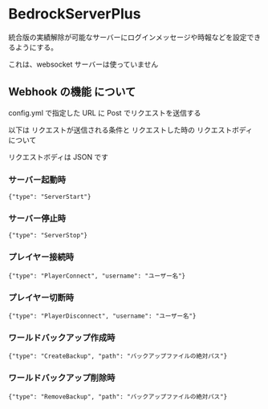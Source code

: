 # BedrockServerPlus

 統合版の実績解除が可能なサーバーにログインメッセージや時報などを設定できるようにする。

これは、websocket サーバーは使っていません

## Webhook の機能 について

config.yml で指定した URL に Post でリクエストを送信する

以下は リクエストが送信される条件と リクエストした時の リクエストボディ について

リクエストボディは JSON です

### サーバー起動時

```post
{"type": "ServerStart"}
```

### サーバー停止時

```post
{"type": "ServerStop"}
```

### プレイヤー接続時

```post
{"type": "PlayerConnect", "username": "ユーザー名"}
```

### プレイヤー切断時

```post
{"type": "PlayerDisconnect", "username": "ユーザー名"}
```

### ワールドバックアップ作成時

```post
{"type": "CreateBackup", "path": "バックアップファイルの絶対パス"}
```

### ワールドバックアップ削除時

```post
{"type": "RemoveBackup", "path": "バックアップファイルの絶対パス"}
```
